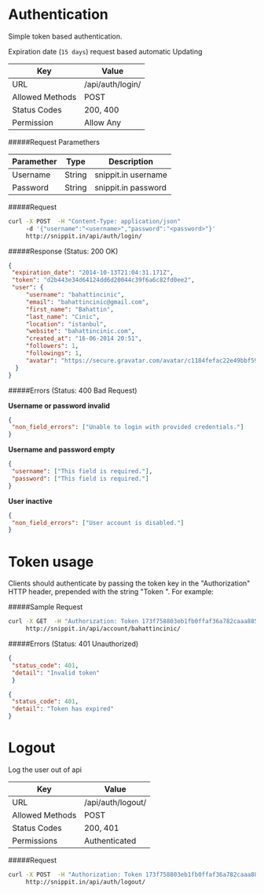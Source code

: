 Authentication
=======================
Simple token based authentication.

Expiration date (`15 days`) request based automatic Updating

| Key             | Value              |
| ----------------|--------------------|
| URL             | /api/auth/login/   |
| Allowed Methods | POST               |
| Status Codes    | 200, 400           |
| Permission      | Allow Any          |


#####Request Paramethers

| Paramether    | Type     | Description         |
| ------------- | ---------|---------------------|
| Username      | String   | snippit.in username |
| Password      | String   | snippit.in password |


#####Request

```bash
curl -X POST  -H "Content-Type: application/json"
     -d '{"username":"<username>","password":"<password>"}'
     http://snippit.in/api/auth/login/
```
    
#####Response (Status: 200 OK)

```json
{
 "expiration_date": "2014-10-13T21:04:31.171Z",
 "token": "d2b443e34d64124dd6d20044c39f6a6c82fd0ee2",
 "user": {
     "username": "bahattincinic",
     "email": "bahattincinic@gmail.com",
     "first_name": "Bahattin",
     "last_name": "Cinic",
     "location": "istanbul",
     "website": "bahattincinic.com",
     "created_at": "16-06-2014 20:51",
     "followers": 1,
     "followings": 1,
     "avatar": "https://secure.gravatar.com/avatar/c1184fefac22e49bbf59e3775ef6e9dd?s=130&d="
  }
}
```
    

#####Errors (Status: 400 Bad Request)
    
**Username or password invalid**
```json
{
 "non_field_errors": ["Unable to login with provided credentials."]
}
```
    
**Username and password empty**
```json
{
 "username": ["This field is required."],
 "password": ["This field is required."]
}
```

**User inactive**
```json
{
 "non_field_errors": ["User account is disabled."]
}
```


Token usage
=========================
Clients should authenticate by passing the token key in the "Authorization" HTTP header, prepended with the string "Token ".  For example:


#####Sample Request

```bash
curl -X GET  -H "Authorization: Token 173f758803eb1fb0ffaf36a782caaa885bd42af2"
     http://snippit.in/api/account/bahattincinic/
```

#####Errors (Status: 401 Unauthorized)

```json
{
 "status_code": 401,
 "detail": "Invalid token"
 }
```

```json
{
 "status_code": 401,
 "detail": "Token has expired"
}
```

Logout
=========================
Log the user out of api

| Key             | Value              |
| ----------------|--------------------|
| URL             | /api/auth/logout/  |
| Allowed Methods | POST               |
| Status Codes    | 200, 401           |
| Permissions     | Authenticated      |

#####Request

```bash
curl -X POST  -H "Authorization: Token 173f758803eb1fb0ffaf36a782caaa885bd42af2"
     http://snippit.in/api/auth/logout/
```
